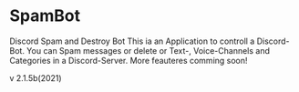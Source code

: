 # SpamBot
Discord Spam and Destroy Bot
This ia an Application to controll a Discord-Bot. You can Spam messages or delete or Text-, Voice-Channels and Categories in a Discord-Server.
More feauteres comming soon!

v 2.1.5b(2021)
